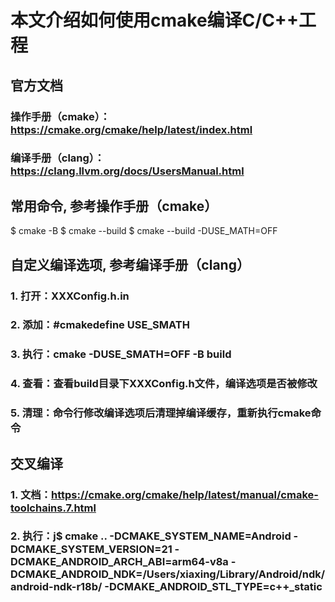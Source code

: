# 本文介绍如何使用cmake编译C/C++工程

## 官方文档
### 操作手册（cmake）：https://cmake.org/cmake/help/latest/index.html
### 编译手册（clang）：https://clang.llvm.org/docs/UsersManual.html

## 常用命令, 参考操作手册（cmake）
$ cmake -B <build dir>
$ cmake --build <build dir>
$ cmake --build -DUSE_MATH=OFF <build dir>

## 自定义编译选项, 参考编译手册（clang） 
### 1. 打开：XXXConfig.h.in
### 2. 添加：#cmakedefine USE_SMATH
### 3. 执行：cmake -DUSE_SMATH=OFF -B build
### 4. 查看：查看build目录下XXXConfig.h文件，编译选项是否被修改
### 5. 清理：命令行修改编译选项后清理掉编译缓存，重新执行cmake命令


## 交叉编译
### 1. 文档：https://cmake.org/cmake/help/latest/manual/cmake-toolchains.7.html
### 2. 执行：j$ cmake .. -DCMAKE_SYSTEM_NAME=Android -DCMAKE_SYSTEM_VERSION=21 -DCMAKE_ANDROID_ARCH_ABI=arm64-v8a -DCMAKE_ANDROID_NDK=/Users/xiaxing/Library/Android/ndk/android-ndk-r18b/ -DCMAKE_ANDROID_STL_TYPE=c++_static

